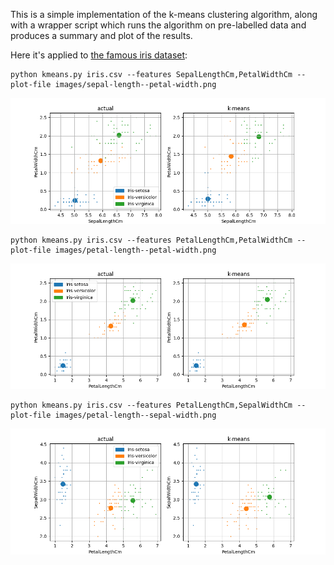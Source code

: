 This is a simple implementation of the k-means clustering algorithm, along with a wrapper script which runs the algorithm on pre-labelled data and produces a summary and plot of the results.

Here it's applied to [the famous iris dataset](https://www.kaggle.com/uciml/iris):

```
python kmeans.py iris.csv --features SepalLengthCm,PetalWidthCm --plot-file images/sepal-length--petal-width.png
```
![scatter plots](images/sepal-length--petal-width.png)

```
python kmeans.py iris.csv --features PetalLengthCm,PetalWidthCm --plot-file images/petal-length--petal-width.png
```
![scatter plots](images/petal-length--petal-width.png)

```
python kmeans.py iris.csv --features PetalLengthCm,SepalWidthCm --plot-file images/petal-length--sepal-width.png
```
![scatter plots](images/petal-length--sepal-width.png)
